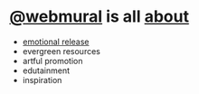 # [@webmural](https://github.com/webmural) is all [about](https://webmural.com/about)

* [emotional release](https://webmural.com)
* evergreen resources
* artful promotion
* edutainment
* inspiration
